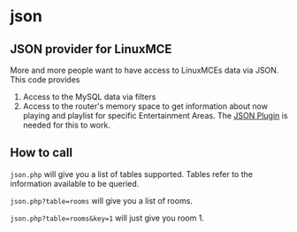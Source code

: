 # json
## JSON provider for LinuxMCE

More and more people want to have access to LinuxMCEs data via JSON. This code provides

1. Access to the MySQL data via filters
2. Access to the router's memory space to get information about now playing and playlist for specific Entertainment Areas. The [JSON Plugin](http://wiki.linuxmce.org/index.php/JSON_Plugin)  is needed for this to work.

## How to call
`json.php` will give you a list of tables supported. Tables refer to the information available to be queried.

`json.php?table=rooms` will give you a list of rooms.

`json.php?table=rooms&key=1` will just give you room 1.
